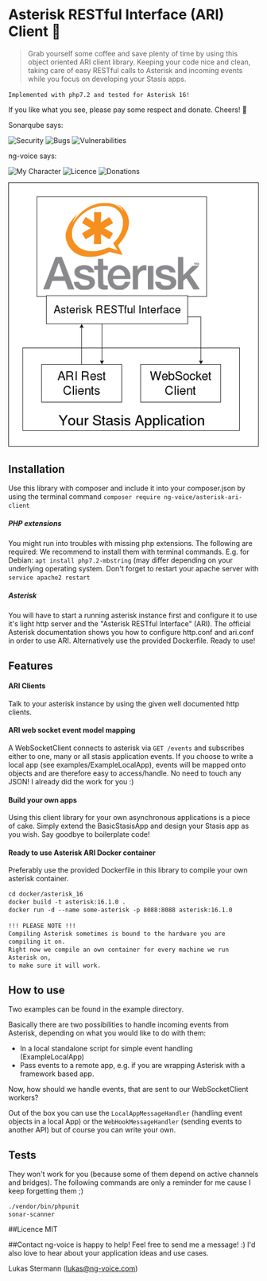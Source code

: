 # Asterisk RESTful Interface (ARI) Client :tada:
> Grab yourself some coffee and save plenty of time by using this object oriented ARI client library. 
Keeping your code nice and clean, taking care of easy RESTful calls to Asterisk and incoming events 
while you focus on developing your Stasis apps.

`Implemented with php7.2 and tested for Asterisk 16!`

If you like what you see, please pay some respect and donate. Cheers! :beer:

Sonarqube says:

![Security](https://img.shields.io/badge/security-A-brightgreen.svg)
![Bugs](https://img.shields.io/badge/bugs-0-brightgreen.svg)
![Vulnerabilities](https://img.shields.io/badge/vulnerabilities-0-brightgreen.svg)

ng-voice says:

![My Character](https://img.shields.io/badge/programmer-nice%20guy-green.svg)
![Licence](https://img.shields.io/badge/licence-MIT-blue.svg)
![Donations](https://img.shields.io/badge/donations-welcome-blue.svg)

![What this library is about](AriClientLibSkizze.png)

## Installation
Use this library with composer and include it into your composer.json by using the terminal command
`composer require ng-voice/asterisk-ari-client`

##### PHP extensions
You might run into troubles with missing php extensions. The following are required:
We recommend to install them with terminal commands. E.g. for Debian: `apt install php7.2-mbstring` 
(may differ depending on your underlying operating system. Don't forget to restart your apache 
server with `service apache2 restart`

##### Asterisk
You will have to start a running asterisk instance first and configure it to use it's light http server and the 
"Asterisk RESTful Interface" (ARI). The official Asterisk documentation shows you how to configure http.conf and 
ari.conf in order to use ARI. Alternatively use the provided Dockerfile. Ready to use!

## Features
#### ARI Clients
Talk to your asterisk instance by using the given well documented http clients.

#### ARI web socket event model mapping
A WebSocketClient connects to asterisk via `GET /events` and subscribes either to one, many or all 
stasis application events. 
If you choose to write a local app (see examples/ExampleLocalApp), events will be mapped onto objects and are 
therefore easy to access/handle. No need to touch any JSON! I already did the work for you :)

#### Build your own apps
Using this client library for your own asynchronous applications is a piece of cake.
Simply extend the BasicStasisApp and design your Stasis app as you wish. Say goodbye to boilerplate code!

#### Ready to use Asterisk ARI Docker container
Preferably use the provided Dockerfile in this library to compile your own asterisk container.
    
    cd docker/asterisk_16
    docker build -t asterisk:16.1.0 .
    docker run -d --name some-asterisk -p 8088:8088 asterisk:16.1.0
    
    !!! PLEASE NOTE !!!
    Compiling Asterisk sometimes is bound to the hardware you are compiling it on.
    Right now we compile an own container for every machine we run Asterisk on,
    to make sure it will work.

## How to use
Two examples can be found in the example directory.

Basically there are two possibilities to handle incoming events from Asterisk, depending on what you would like to do 
with them:

* In a local standalone script for simple event handling (ExampleLocalApp)
* Pass events to a remote app, e.g. if you are wrapping Asterisk with a framework based app.

Now, how should we handle events, that are sent to our WebSocketClient workers?

Out of the box you can use the `LocalAppMessageHandler` (handling event objects in a local App) 
or the `WebHookMessageHandler` (sending events to another API) but of course you can write your own.


## Tests
They won't work for you (because some of them depend on active channels and bridges).
The following commands are only a reminder for me cause I keep forgetting them ;)

    ./vendor/bin/phpunit
    sonar-scanner 

##Licence
MIT

##Contact
ng-voice is happy to help! Feel free to send me a message! :) 
I'd also love to hear about your application ideas and use cases.

Lukas Stermann (lukas@ng-voice.com)